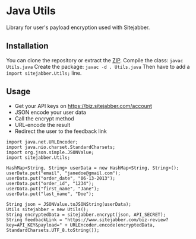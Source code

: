 # Java Utils

Library for user's payload encryption used with Sitejabber.


## Installation

You can clone the repository or extract the [ZIP](https://github.com/sitejabber/java-utils/archive/master.zip).
Compile the class: `javac Utils.java`
Create the package: `javac -d . Utils.java`
Then have to add a `import sitejabber.Utils;` line.


## Usage

- Get your API keys on https://biz.sitejabber.com/account
- JSON encode your user data
- Call the encrypt method
- URL-encode the result
- Redirect the user to the feedback link

```
import java.net.URLEncoder;
import java.nio.charset.StandardCharsets;
import org.json.simple.JSONValue;
import sitejabber.Utils;

HashMap<String, String> userData = new HashMap<String, String>();
userData.put("email", "janedoe@gmail.com");
userData.put("order_date", "06-13-2013");
userData.put("order_id", "1234");
userData.put("first_name", "Jane");
userData.put("last_name", "Doe");

String json = JSONValue.toJSONString(userData);
Utils sitejabber = new Utils(); 
String encryptedData = sitejabber.encrypt(json, API_SECRET);
String feedbackLink = "https://www.sitejabber.com/biz-review?key=API_KEY&payload=" + URLEncoder.encode(encryptedData, StandardCharsets.UTF_8.toString());
```
